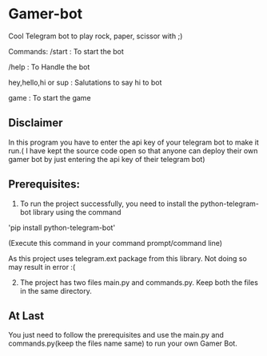 # Gamer-bot
Cool Telegram bot to play rock, paper, scissor with ;)

Commands:
/start : To start the bot

/help  : To Handle the bot

hey,hello,hi or sup  : Salutations to say hi to bot

game  : To start the game
## Disclaimer
In this program you have to enter the api key of your telegram bot to make it run.( I have kept the source code open so that anyone can deploy their own gamer bot by just entering the api key of their telegram bot)

## Prerequisites:
1. To run the project successfully, you need to install the python-telegram-bot library using the command

'pip install python-telegram-bot'

(Execute this command in your command prompt/command line)

As this project uses telegram.ext package from this library.
Not doing so may result in error :(

2. The project has two files main.py and commands.py.
Keep both the files in the same directory.

## At Last
You just need to follow the prerequisites and use the main.py and commands.py(keep the files name same) to run your own Gamer Bot.


